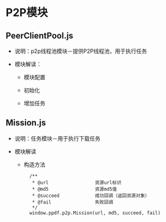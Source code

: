# P2P模块

## PeerClientPool.js
* 说明：p2p线程池模块－提供P2P线程池，用于执行任务

* 模块解读：
    * 模块配置

    * 初始化

    * 增加任务

## Mission.js
* 说明：任务模块－用于执行下载任务

* 模块解读
    * 构造方法

            /**
             * @url                 资源url标识
             * @md5                 资源md5值
             * @succeed             成功回调（返回资源对象）
             * @fail                失败回调
             */
            window.ppdf.p2p.Mission(url, md5, succeed, fail)